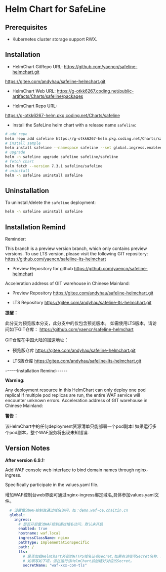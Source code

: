 # Helm Chart for SafeLine

## Prerequisites

- Kubernetes cluster storage support RWX.

## Installation

- HelmChart GitRepo URL:
https://github.com/yaencn/safeline-helmchart.git

https://gitee.com/andyhau/safeline-helmchart.git

- HelmChart Web URL:
https://g-otkk6267.coding.net/public-artifacts/Charts/safeline/packages

- HelmChart Repo URL:

https://g-otkk6267-helm.pkg.coding.net/Charts/safeline

- Install the SafeLine helm chart with a release name `safeline`:
```bash
# add repo
helm repo add safeline https://g-otkk6267-helm.pkg.coding.net/Charts/safeline
# install sample
helm install safeline --namespace safeline --set global.ingress.enabled=true --set global.ingress.hostname="waf.local"  safeline-lts/safeline-lts
# upgrade
helm -n safeline upgrade safeline safeline/safeline
# fetch chart
helm fetch --version 7.3.1 safeline/safeline
# uninstall
helm -n safeline uninstall safeline
```

## Uninstallation

To uninstall/delete the `safeline` deployment:
```bash
helm -n safeline uninstall safeline
```

## Installation Remind

Reminder:

This branch is a preview version branch, which only contains preview versions.
To use LTS version, please visit the following GIT repository:
https://github.com/yaencn/safeline-lts-helmchart

- Preview Repository for github
https://github.com/yaencn/safeline-helmchart

Acceleration address of GIT warehouse in Chinese Mainland:

- Preview Repository
https://gitee.com/andyhau/safeline-helmchart.git

- LTS Repository
https://gitee.com/andyhau/safeline-lts-helmchart.git

**提醒：**

此分支为预览版本分支，此分支中的仅包含预览版本。
如需使用LTS版本，请访问如下GIT仓库：
https://github.com/yaencn/safeline-helmchart

GIT仓库在中国大陆的加速地址：
- 预览版仓库
https://gitee.com/andyhau/safeline-helmchart.git

- LTS版仓库
https://gitee.com/andyhau/safeline-lts-helmchart.git

------Installation Remind------

**Warning:** 

Any deployment resource in this HelmChart can only deploy one pod replica!
If multiple pod replicas are run, the entire WAF service will encounter unknown errors.
Acceleration address of GIT warehouse in Chinese Mainland:

**警告：**

该HelmChart中的任何deployment资源清单只能部署一个pod副本!
如果运行多个pod副本，整个WAF服务将出现未知错误.

## Version Notes

**After version 6.9.1:**

Add WAF console web interface to bind domain names through nginx-ingress.

Specifically participate in the values.yaml file.

增加WAF控制台web界面可通过nginx-ingress绑定域名,具体参加values.yaml文件。

```yaml
  # 设置雷池WAF控制台通过域名访问，如：demo.waf-ce.chaitin.cn
  global:
    ingress:
      # 是否开启雷池WAF控制通过域名访问，默认未开启
      enabled: true
      hostname: waf.local
      ingressClassName: nginx
      pathType: ImplementationSpecific
      path: /
      tls:
        # 是否加载HelmChart外部的HTTPS域名证书Secret,如果有请填写Secret名称，默认不填写及域名仅开启http访问.
        # 如填写如下项，请在运行该HelmChart前创建好对应的Secret。
        secretName: "waf-xxx-com-tls"
```
